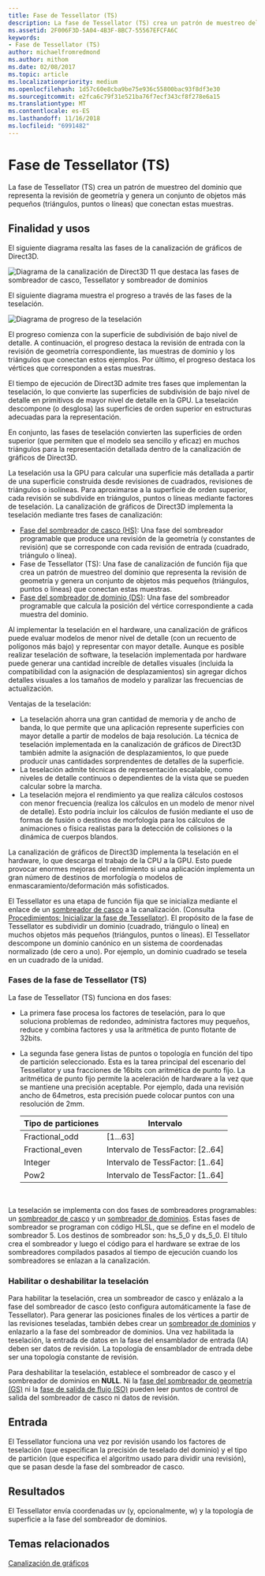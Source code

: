 ```yaml
---
title: Fase de Tessellator (TS)
description: La fase de Tessellator (TS) crea un patrón de muestreo del dominio que representa la revisión de geometría y genera un conjunto de objetos más pequeños (triángulos, puntos o líneas) que conectan estas muestras.
ms.assetid: 2F006F3D-5A04-4B3F-8BC7-55567EFCFA6C
keywords:
- Fase de Tessellator (TS)
author: michaelfromredmond
ms.author: mithom
ms.date: 02/08/2017
ms.topic: article
ms.localizationpriority: medium
ms.openlocfilehash: 1d57c60e8cba9be75e936c55800bac93f8df3e30
ms.sourcegitcommit: e2fca6c79f31e521ba76f7ecf343cf8f278e6a15
ms.translationtype: MT
ms.contentlocale: es-ES
ms.lasthandoff: 11/16/2018
ms.locfileid: "6991482"
---
```

# <a name="tessellator-ts-stage"></a>Fase de Tessellator (TS)


La fase de Tessellator (TS) crea un patrón de muestreo del dominio que representa la revisión de geometría y genera un conjunto de objetos más pequeños (triángulos, puntos o líneas) que conectan estas muestras.

## <a name="span-idpurposeandusesspanspan-idpurposeandusesspanspan-idpurposeandusesspanpurpose-and-uses"></a><span id="Purpose_and_uses"></span><span id="purpose_and_uses"></span><span id="PURPOSE_AND_USES"></span>Finalidad y usos


El siguiente diagrama resalta las fases de la canalización de gráficos de Direct3D.

![Diagrama de la canalización de Direct3D 11 que destaca las fases de sombreador de casco, Tessellator y sombreador de dominios](images/d3d11-pipeline-stages-tessellation.png)

El siguiente diagrama muestra el progreso a través de las fases de la teselación.

![Diagrama de progreso de la teselación](images/tess-prog.png)

El progreso comienza con la superficie de subdivisión de bajo nivel de detalle. A continuación, el progreso destaca la revisión de entrada con la revisión de geometría correspondiente, las muestras de dominio y los triángulos que conectan estos ejemplos. Por último, el progreso destaca los vértices que corresponden a estas muestras.

El tiempo de ejecución de Direct3D admite tres fases que implementan la teselación, lo que convierte las superficies de subdivisión de bajo nivel de detalle en primitivos de mayor nivel de detalle en la GPU. La teselación descompone (o desglosa) las superficies de orden superior en estructuras adecuadas para la representación.

En conjunto, las fases de teselación convierten las superficies de orden superior (que permiten que el modelo sea sencillo y eficaz) en muchos triángulos para la representación detallada dentro de la canalización de gráficos de Direct3D.

La teselación usa la GPU para calcular una superficie más detallada a partir de una superficie construida desde revisiones de cuadrados, revisiones de triángulos o isolíneas. Para aproximarse a la superficie de orden superior, cada revisión se subdivide en triángulos, puntos o líneas mediante factores de teselación. La canalización de gráficos de Direct3D implementa la teselación mediante tres fases de canalización:

-   [Fase del sombreador de casco (HS)](hull-shader-stage--hs-.md): Una fase del sombreador programable que produce una revisión de la geometría (y constantes de revisión) que se corresponde con cada revisión de entrada (cuadrado, triángulo o línea).
-   Fase de Tessellator (TS): Una fase de canalización de función fija que crea un patrón de muestreo del dominio que representa la revisión de geometría y genera un conjunto de objetos más pequeños (triángulos, puntos o líneas) que conectan estas muestras.
-   [Fase del sombreador de dominio (DS)](domain-shader-stage--ds-.md): Una fase del sombreador programable que calcula la posición del vértice correspondiente a cada muestra del dominio.

Al implementar la teselación en el hardware, una canalización de gráficos puede evaluar modelos de menor nivel de detalle (con un recuento de polígonos más bajo) y representar con mayor detalle. Aunque es posible realizar teselación de software, la teselación implementada por hardware puede generar una cantidad increíble de detalles visuales (incluida la compatibilidad con la asignación de desplazamientos) sin agregar dichos detalles visuales a los tamaños de modelo y paralizar las frecuencias de actualización.

Ventajas de la teselación:

-   La teselación ahorra una gran cantidad de memoria y de ancho de banda, lo que permite que una aplicación represente superficies con mayor detalle a partir de modelos de baja resolución. La técnica de teselación implementada en la canalización de gráficos de Direct3D también admite la asignación de desplazamientos, lo que puede producir unas cantidades sorprendentes de detalles de la superficie.
-   La teselación admite técnicas de representación escalable, como niveles de detalle continuos o dependientes de la vista que se pueden calcular sobre la marcha.
-   La teselación mejora el rendimiento ya que realiza cálculos costosos con menor frecuencia (realiza los cálculos en un modelo de menor nivel de detalle). Esto podría incluir los cálculos de fusión mediante el uso de formas de fusión o destinos de morfología para los cálculos de animaciones o física realistas para la detección de colisiones o la dinámica de cuerpos blandos.

La canalización de gráficos de Direct3D implementa la teselación en el hardware, lo que descarga el trabajo de la CPU a la GPU. Esto puede provocar enormes mejoras del rendimiento si una aplicación implementa un gran número de destinos de morfología o modelos de enmascaramiento/deformación más sofisticados.

El Tessellator es una etapa de función fija que se inicializa mediante el enlace de un [sombreador de casco](hull-shader-stage--hs-.md) a la canalización. (Consulta [Procedimientos: Inicializar la fase de Tessellator](https://msdn.microsoft.com/library/windows/desktop/ff476341)). El propósito de la fase de Tessellator es subdividir un dominio (cuadrado, triángulo o línea) en muchos objetos más pequeños (triángulos, puntos o líneas). El Tessellator descompone un dominio canónico en un sistema de coordenadas normalizado (de cero a uno). Por ejemplo, un dominio cuadrado se tesela en un cuadrado de la unidad.

### <a name="span-idphasesinthetessellatortsstagespanspan-idphasesinthetessellatortsstagespanspan-idphasesinthetessellatortsstagespanphases-in-the-tessellator-ts-stage"></a><span id="Phases_in_the_Tessellator__TS__stage"></span><span id="phases_in_the_tessellator__ts__stage"></span><span id="PHASES_IN_THE_TESSELLATOR__TS__STAGE"></span>Fases de la fase de Tessellator (TS)

La fase de Tessellator (TS) funciona en dos fases:

-   La primera fase procesa los factores de teselación, para lo que soluciona problemas de redondeo, administra factores muy pequeños, reduce y combina factores y usa la aritmética de punto flotante de 32bits.
-   La segunda fase genera listas de puntos o topología en función del tipo de partición seleccionado. Esta es la tarea principal del escenario del Tessellator y usa fracciones de 16bits con aritmética de punto fijo. La aritmética de punto fijo permite la aceleración de hardware a la vez que se mantiene una precisión aceptable. Por ejemplo, dada una revisión ancho de 64metros, esta precisión puede colocar puntos con una resolución de 2mm.

    | Tipo de particiones | Intervalo                       |
    |----------------------|-----------------------------|
    | Fractional\_odd      | \[1...63\]                  |
    | Fractional\_even     | Intervalo de TessFactor: \[2..64\] |
    | Integer              | Intervalo de TessFactor: \[1..64\] |
    | Pow2                 | Intervalo de TessFactor: \[1..64\] |

     

La teselación se implementa con dos fases de sombreadores programables: un [sombreador de casco](hull-shader-stage--hs-.md) y un [sombreador de dominios](domain-shader-stage--ds-.md). Estas fases de sombreador se programan con código HLSL, que se define en el modelo de sombreador 5. Los destinos de sombreador son: hs\_5\_0 y ds\_5\_0. El título crea el sombreador y luego el código para el hardware se extrae de los sombreadores compilados pasados al tiempo de ejecución cuando los sombreadores se enlazan a la canalización.

### <a name="span-idenablingdisablingtessellationspanspan-idenablingdisablingtessellationspanspan-idenablingdisablingtessellationspanenablingdisabling-tessellation"></a><span id="Enabling_disabling_tessellation"></span><span id="enabling_disabling_tessellation"></span><span id="ENABLING_DISABLING_TESSELLATION"></span>Habilitar o deshabilitar la teselación

Para habilitar la teselación, crea un sombreador de casco y enlázalo a la fase del sombreador de casco (esto configura automáticamente la fase de Tessellator). Para generar las posiciones finales de los vértices a partir de las revisiones teseladas, también debes crear un [sombreador de dominios](domain-shader-stage--ds-.md) y enlazarlo a la fase del sombreador de dominios. Una vez habilitada la teselación, la entrada de datos en la fase del ensamblador de entrada (IA) deben ser datos de revisión. La topología de ensamblador de entrada debe ser una topología constante de revisión.

Para deshabilitar la teselación, establece el sombreador de casco y el sombreador de dominios en **NULL**. Ni la [fase del sombreador de geometría (GS)](geometry-shader-stage--gs-.md) ni la [fase de salida de flujo (SO)](stream-output-stage--so-.md) pueden leer puntos de control de salida del sombreador de casco ni datos de revisión.

## <a name="span-idinputspanspan-idinputspanspan-idinputspaninput"></a><span id="Input"></span><span id="input"></span><span id="INPUT"></span>Entrada


El Tessellator funciona una vez por revisión usando los factores de teselación (que especifican la precisión de teselado del dominio) y el tipo de partición (que especifica el algoritmo usado para dividir una revisión), que se pasan desde la fase del sombreador de casco.

## <a name="span-idoutputspanspan-idoutputspanspan-idoutputspanoutput"></a><span id="Output"></span><span id="output"></span><span id="OUTPUT"></span>Resultados


El Tessellator envía coordenadas uv (y, opcionalmente, w) y la topología de superficie a la fase del sombreador de dominios.

## <a name="span-idrelated-topicsspanrelated-topics"></a><span id="related-topics"></span>Temas relacionados


[Canalización de gráficos](graphics-pipeline.md)

 

 




